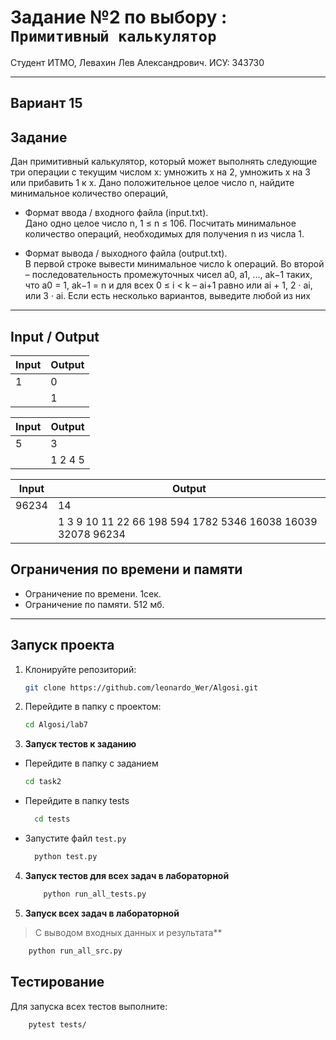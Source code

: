 # Задание №2 по выбору : `Примитивный калькулятор`

Студент ИТМО, Левахин Лев Александрович.
ИСУ: 343730

---

## Вариант 15

## Задание
Дан примитивный калькулятор, который может выполнять следующие три операции с текущим числом x: умножить x на 2, умножить x на 3 или прибавить 1 к x.
Дано положительное целое число n, найдите минимальное количество операций,
- Формат ввода / входного файла (input.txt).  
Дано одно целое число n, 1 ≤ n ≤ 106. Посчитать минимальное количество операций, необходимых
для получения n из числа 1.

- Формат вывода / выходного файла (output.txt).  
В первой строке вывести минимальное число k операций. 
Во второй – последовательность промежуточных чисел a0, a1, ..., ak−1 таких, что a0 = 1, ak−1 = n и для всех
0 ≤ i < k – ai+1 равно или ai + 1, 2 · ai, или 3 · ai. Если есть несколько
вариантов, выведите любой из них

---

## Input / Output 

| Input | Output |
|-------|--------|
| 1     | 0      |
|       | 1      |


| Input | Output  |
|-------|---------|
| 5     | 3       |
|       | 1 2 4 5 |


| Input  | Output                                                      |
|--------|-------------------------------------------------------------|
| 96234  | 14                                                          |
|        | 1 3 9 10 11 22 66 198 594 1782 5346 16038 16039 32078 96234 |

## Ограничения по времени и памяти

- Ограничение по времени. 1сек.
- Ограничение по памяти. 512 мб.

---

## Запуск проекта
1. Клонируйте репозиторий:
   ```bash
   git clone https://github.com/leonardo_Wer/Algosi.git
   ```
2. Перейдите в папку с проектом:
   ```bash
   cd Algosi/lab7
   ```
3. **Запуск тестов к заданию**
 - Перейдите в папку с заданием
    ```bash
   cd task2
  - Перейдите в папку tests
    ```bash
      cd tests
  - Запустите файл `test.py`
    ```bash
      python test.py

4. **Запуск тестов для всех задач в лабораторной**
    ```bash
        python run_all_tests.py
    ```
5. **Запуск всех задач в лабораторной**
> С выводом входных данных и результата**
```bash
    python run_all_src.py
```

## Тестирование
Для запуска всех тестов выполните:
```bash
    pytest tests/
```
